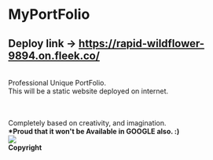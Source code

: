 # MyPortFolio
## Deploy link -> https://rapid-wildflower-9894.on.fleek.co/
<br> Professional Unique PortFolio.
<br>This will be a static website deployed on internet.

<br><br> Completely based on creativity, and imagination.
<br><b>*Proud that it won't be Available in GOOGLE also. :)</b><br>
[![](https://visitcount.itsvg.in/api?id=PortFolio&label=Profile%20Views&color=8&icon=6&pretty=false)](https://visitcount.itsvg.in)
<br><b><b>Copyright</b></b>
